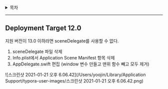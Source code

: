 <details markdown="1">
<summary> 목차 </summary>
</br>

[TOC]

</details>



---



## Deployment Target 12.0

지원 버전이 13.0 이하라면 sceneDelegate를 사용할 수 없다.

1. sceneDelegate 파일 삭제
2. Info.plist에서 Application Scene Manifest 항목 삭제
3. AppDelegate.swift 편집 (window 변수 만들고 맨위 함수 빼고 모두 제거)

![스크린샷 2021-01-21 오후 6.06.42](/Users/yoojin/Library/Application Support/typora-user-images/스크린샷 2021-01-21 오후 6.06.42.png)







